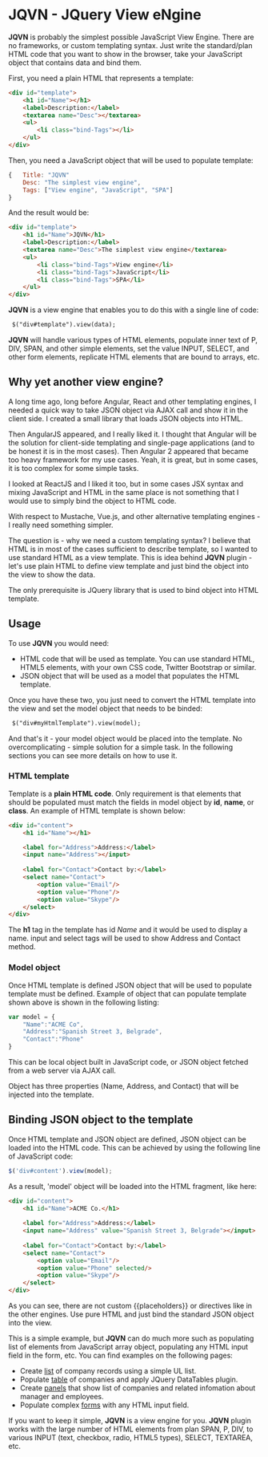 # JQVN - JQuery View eNgine

**JQVN** is probably the simplest possible JavaScript View Engine. There are no frameworks, or custom templating syntax. Just write the standard/plan HTML code that you want to show in the browser, take your JavaScript object that contains data and bind them.

First, you need a plain HTML that represents a template:
```html
<div id="template">
    <h1 id="Name"></h1>
    <label>Description:</label>
    <textarea name="Desc"></textarea>
    <ul>
        <li class="bind-Tags"></li>
    </ul>
</div>
```
Then, you need a JavaScript object that will be used to populate template:
```javascript
{   Title: "JQVN"
    Desc: "The simplest view engine",
    Tags: ["View engine", "JavaScript", "SPA"]
}
```
And the result would be:
```html
<div id="template">
    <h1 id="Name">JQVN</h1>
    <label>Description:</label>
    <textarea name="Desc">The simplest view engine</textarea>
    <ul>
        <li class="bind-Tags">View engine</li>
        <li class="bind-Tags">JavaScript</li>
        <li class="bind-Tags">SPA</li>
    </ul>
</div>
```

**JQVN** is a view engine that enables you to do this with a single line of code:
```html
 $("div#template").view(data);
```
**JQVN** will handle various types of HTML elements, populate inner text of P, DIV, SPAN, and other simple elements, set the value INPUT, SELECT, and other form elements, replicate HTML elements that are bound to arrays, etc. 

## Why yet another view engine?

A long time ago, long before Angular, React and other templating engines, I needed a quick way to take JSON object via AJAX call and show it in the client side. I created a small library that loads JSON objects into HTML.

Then AngularJS appeared, and I really liked it. I thought that Angular will be the solution for client-side templating and single-page applications (and to be honest it is in the most cases). Then Angular 2 appeared that became too heavy framework for my use cases. Yeah, it is great, but in some cases, it is too complex for some simple tasks.

I looked at ReactJS and I liked it too, but in some cases JSX syntax and mixing JavaScript and HTML in the same place is not something that I would use to simply bind the object to HTML code.

With respect to Mustache, Vue.js, and other alternative templating engines - I really need something simpler.

The question is - why we need a custom templating syntax? I believe that HTML is in most of the cases sufficient to describe template, so I wanted to use standard HTML as a view template. This is idea behind **JQVN** plugin - let's use plain HTML to define view template and just bind the object into the view to show the data.

The only prerequisite is JQuery library that is used to bind object into HTML template.

## Usage

To use **JQVN** you would need:
 - HTML code that will be used as template. You can use standard HTML, HTML5 elements, with your own CSS code, Twitter Bootstrap or similar.
 - JSON object that will be used as a model that populates the HTML template.

Once you have these two, you just need to convert the HTML template into the view and set the model object that needs to be binded:

```html
 $("div#myHtmlTemplate").view(model);
```

And that's it - your model object would be placed into the template. No overcomplicating - simple solution for a simple task. In the following sections you can see more details on how to use it.

### HTML template

Template is a **plain HTML code**. Only requirement is that elements that should be populated must match the fields in model object by **id**, **name**, or **class**. An example of HTML template is shown below: 

```html
<div id="content">
    <h1 id="Name"></h1>

    <label for="Address">Address:</label>
    <input name="Address"></input> 
    
    <label for="Contact">Contact by:</label>
    <select name="Contact">
        <option value="Email"/>
        <option value="Phone"/>
        <option value="Skype"/>
    </select>
</div>
```

The **h1** tag in the template has id *Name* and it would be used to display a name. input and select tags will be used to show Address and Contact method.

### Model object

Once HTML template is defined JSON object that will be used to populate template must be defined. Example of object that can populate template shown above is shown in the following listing: 
```javascript
var model = {
    "Name":"ACME Co",
    "Address":"Spanish Street 3, Belgrade",
    "Contact":"Phone"
}
```
This can be local object built in JavaScript code, or JSON object fetched from a web server via AJAX call.

Object has three properties (Name, Address, and Contact) that will be injected into the template.

## Binding JSON object to the template

Once HTML template and JSON object are defined, JSON object can be loaded into the HTML code. This can be achieved by using the following line of JavaScript code:

```javascript
$('div#content').view(model);
```

As a result, 'model' object will be loaded into the HTML fragment, like here:

```html
<div id="content">
    <h1 id="Name">ACME Co.</h1>
    
    <label for="Address">Address:</label>
    <input name="Address" value="Spanish Street 3, Belgrade"></input> 
    
    <label for="Contact">Contact by:</label>
    <select name="Contact">
        <option value="Email"/>
        <option value="Phone" selected/>
        <option value="Skype"/>
    </select>
</div>
```
As you can see, there are not custom {{placeholders}} or directives like in the other engines. Use pure HTML and just bind the standard JSON object into the view. 

This is a simple example, but **JQVN** can do much more such as populating list of elements from JavaScript array object, populating any HTML input field in the form, etc. You can find examples on the following pages:

 - Create [list](examples/list.html) of company records using a simple UL list.
 - Populate [table](examples/table.html) of companies and apply JQuery DataTables plugin.
 - Create [panels](examples/panels.html) that show list of companies and related infomation about manager and employees.
 - Populate complex [forms](examples/edit.html) with any HTML input field.

If you want to keep it simple, **JQVN** is a view engine for you.
**JQVN** plugin works with the large number of HTML elements from plan SPAN, P, DIV, to various INPUT (text, checkbox, radio, HTML5 types), SELECT, TEXTAREA, etc.
